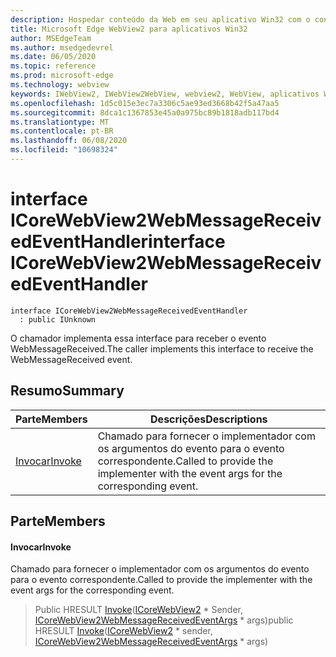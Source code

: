 ```yaml
---
description: Hospedar conteúdo da Web em seu aplicativo Win32 com o controle WebView2 do Microsoft Edge
title: Microsoft Edge WebView2 para aplicativos Win32
author: MSEdgeTeam
ms.author: msedgedevrel
ms.date: 06/05/2020
ms.topic: reference
ms.prod: microsoft-edge
ms.technology: webview
keywords: IWebView2, IWebView2WebView, webview2, WebView, aplicativos Win32, Win32, Edge, ICoreWebView2, ICoreWebView2Controller, controle do navegador, HTML Edge
ms.openlocfilehash: 1d5c015e3ec7a3306c5ae93ed3668b42f5a47aa5
ms.sourcegitcommit: 8dca1c1367853e45a0a975bc89b1818adb117bd4
ms.translationtype: MT
ms.contentlocale: pt-BR
ms.lasthandoff: 06/08/2020
ms.locfileid: "10698324"
---
```

# <span data-ttu-id="60ff2-104">interface ICoreWebView2WebMessageReceivedEventHandler</span><span class="sxs-lookup"><span data-stu-id="60ff2-104">interface ICoreWebView2WebMessageReceivedEventHandler</span></span> 

```
interface ICoreWebView2WebMessageReceivedEventHandler
  : public IUnknown
```

<span data-ttu-id="60ff2-105">O chamador implementa essa interface para receber o evento WebMessageReceived.</span><span class="sxs-lookup"><span data-stu-id="60ff2-105">The caller implements this interface to receive the WebMessageReceived event.</span></span>

## <span data-ttu-id="60ff2-106">Resumo</span><span class="sxs-lookup"><span data-stu-id="60ff2-106">Summary</span></span>

 <span data-ttu-id="60ff2-107">Parte</span><span class="sxs-lookup"><span data-stu-id="60ff2-107">Members</span></span>                        | <span data-ttu-id="60ff2-108">Descrições</span><span class="sxs-lookup"><span data-stu-id="60ff2-108">Descriptions</span></span>
--------------------------------|---------------------------------------------
[<span data-ttu-id="60ff2-109">Invocar</span><span class="sxs-lookup"><span data-stu-id="60ff2-109">Invoke</span></span>](#invoke) | <span data-ttu-id="60ff2-110">Chamado para fornecer o implementador com os argumentos do evento para o evento correspondente.</span><span class="sxs-lookup"><span data-stu-id="60ff2-110">Called to provide the implementer with the event args for the corresponding event.</span></span>

## <span data-ttu-id="60ff2-111">Parte</span><span class="sxs-lookup"><span data-stu-id="60ff2-111">Members</span></span>

#### <span data-ttu-id="60ff2-112">Invocar</span><span class="sxs-lookup"><span data-stu-id="60ff2-112">Invoke</span></span> 

<span data-ttu-id="60ff2-113">Chamado para fornecer o implementador com os argumentos do evento para o evento correspondente.</span><span class="sxs-lookup"><span data-stu-id="60ff2-113">Called to provide the implementer with the event args for the corresponding event.</span></span>

> <span data-ttu-id="60ff2-114">Public HRESULT [Invoke](#invoke)([ICoreWebView2](icorewebview2.md) \* Sender, [ICoreWebView2WebMessageReceivedEventArgs](icorewebview2webmessagereceivedeventargs.md) \* args)</span><span class="sxs-lookup"><span data-stu-id="60ff2-114">public HRESULT [Invoke](#invoke)([ICoreWebView2](icorewebview2.md) \* sender, [ICoreWebView2WebMessageReceivedEventArgs](icorewebview2webmessagereceivedeventargs.md) \* args)</span></span>

